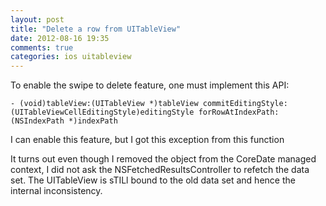 ```yaml
---
layout: post
title: "Delete a row from UITableView"
date: 2012-08-16 19:35
comments: true
categories: ios uitableview
---
```


To enable the swipe to delete feature, one must implement this API:


``- (void)tableView:(UITableView *)tableView commitEditingStyle:(UITableViewCellEditingStyle)editingStyle
                                            forRowAtIndexPath:(NSIndexPath *)indexPath``


I can enable this feature, but I got this exception from this function


It turns out even though I removed the object from the CoreDate managed context, I did not ask the NSFetchedResultsController to refetch the data set. The UITableView is sTILl bound to the old data set and hence the internal inconsistency.

